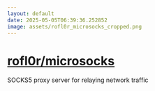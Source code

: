 ```yaml
---
layout: default
date: 2025-05-05T06:39:36.252852
image: assets/rofl0r_microsocks_cropped.png
---
```


# [rofl0r/microsocks](https://github.com/rofl0r/microsocks)

SOCKS5 proxy server for relaying network traffic

